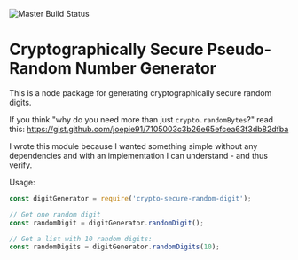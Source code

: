 ![Master Build Status](https://codebuild.eu-west-1.amazonaws.com/badges?uuid=eyJlbmNyeXB0ZWREYXRhIjoiZ2p2VmorN1dQcCs1a0duMjh5QnlUOHczdTUyZ3Y2cjB1ei93c2oxS2lkaXg2NzVGdUErMEpuRWU4SWxrcUtIZTZlK1dXTCtndW5oTUhmZHRCTTBDdVFFPSIsIml2UGFyYW1ldGVyU3BlYyI6IlgwK2pwckV3bG9HWHVnUEciLCJtYXRlcmlhbFNldFNlcmlhbCI6MX0%3D&branch=master)

# Cryptographically Secure Pseudo-Random Number Generator

This is a node package for generating cryptographically secure random digits.

If you think "why do you need more than just `crypto.randomBytes`?" read this: https://gist.github.com/joepie91/7105003c3b26e65efcea63f3db82dfba

I wrote this module because I wanted something simple without any dependencies and with an implementation I can understand - and thus verify.

Usage:

```js
const digitGenerator = require('crypto-secure-random-digit');

// Get one random digit
const randomDigit = digitGenerator.randomDigit();

// Get a list with 10 random digits:
const randomDigits = digitGenerator.randomDigits(10);
```
